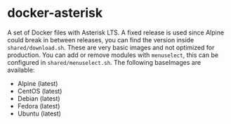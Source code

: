 # docker-asterisk

A set of Docker files with Asterisk LTS. A fixed release is used since Alpine could break in between releases, you can find the version inside `shared/download.sh`. These are very basic images and not optimized for production. You can add or remove modules with `menuselect`, this can be configured in `shared/menuselect.sh`. The following baseImages are available:

- Alpine (latest)
- CentOS (latest)
- Debian (latest)
- Fedora (latest)
- Ubuntu (latest)
